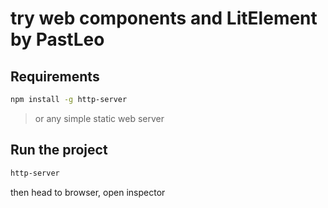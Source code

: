try web components and LitElement by PastLeo
===

## Requirements

```sh
npm install -g http-server
```

> or any simple static web server

## Run the project

```sh
http-server
```

then head to browser, open inspector
